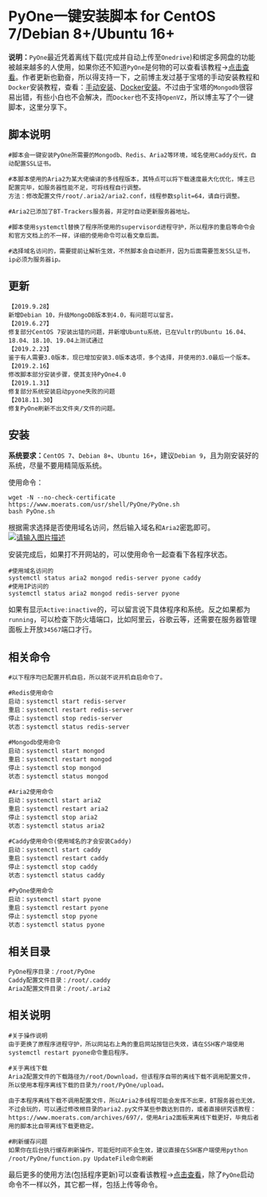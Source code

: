 # PyOne一键安装脚本 for CentOS 7/Debian 8+/Ubuntu 16+

**说明：**`PyOne`最近凭着离线下载(完成并自动上传至`Onedrive`)和绑定多网盘的功能被越来越多的人使用，如果你还不知道`PyOne`是何物的可以查看该教程→[点击查看](https://www.moerats.com/archives/734/)。作者更新也勤奋，所以得支持一下，之前博主发过基于宝塔的手动安装教程和`Docker`安装教程，查看：[手动安装](https://www.moerats.com/archives/734/)、[Docker安装](https://www.moerats.com/archives/799/)。不过由于宝塔的`Mongodb`很容易出错，有些小白也不会解决，而`Docker`也不支持`OpenVZ`，所以博主写了个一键脚本，这里分享下。

## 脚本说明

```
#脚本会一键安装PyOne所需要的Mongodb、Redis、Aria2等环境，域名使用Caddy反代，自动配置SSL证书。

#本脚本使用的Aria2为某大佬编译的多线程版本，其特点可以将下载速度最大化优化，博主已配置完毕，如服务器性能不足，可将线程自行调整。
方法：修改配置文件/root/.aria2/aria2.conf，线程参数split=64，请自行调整。

#Aria2已添加了BT-Trackers服务器，并定时自动更新服务器地址。

#脚本使用systemctl替换了程序所使用的supervisord进程守护，所以程序的重启等命令会和官方文档上的不一样，详细的使用命令可以看文章后面。

#选择域名访问的，需要提前让解析生效，不然脚本会自动断开，因为后面需要签发SSL证书，ip必须为服务器ip。
```

## 更新

```
【2019.9.28】
新增Debian 10，升级MongoDB版本到4.0，有问题可以留言。
【2019.6.27】
修复部分CentOS 7安装出错的问题，并新增Ubuntu系统，已在Vultr的Ubuntu 16.04、18.04、18.10、19.04上测试通过
【2019.2.23】
鉴于有人需要3.0版本，现已增加安装3.0版本选项，多个选择，并使用的3.0最后一个版本。
【2019.2.16】
修改脚本部分安装步骤，使其支持PyOne4.0
【2019.1.31】
修复部分系统安装启动pyone失败的问题
【2018.11.30】
修复PyOne刷新不出文件夹/文件的问题。
```

## 安装

**系统要求：**`CentOS 7`、`Debian 8+`、`Ubuntu 16+`，建议`Debian 9`，且为刚安装好的系统，尽量不要用精简版系统。

使用命令：

```
wget -N --no-check-certificate https://www.moerats.com/usr/shell/PyOne/PyOne.sh
bash PyOne.sh
```

根据需求选择是否使用域名访问，然后输入域名和`Aria2`密匙即可。
[![请输入图片描述](https://www.moerats.com/usr/picture/PyOne_shell.png)](https://www.moerats.com/usr/picture/PyOne_shell.png)

安装完成后，如果打不开网站的，可以使用命令一起查看下各程序状态。

```
#使用域名访问的
systemctl status aria2 mongod redis-server pyone caddy
#使用IP访问的
systemctl status aria2 mongod redis-server pyone
```

如果有显示`Active:inactive`的，可以留言说下具体程序和系统。反之如果都为`running`，可以检查下防火墙端口，比如阿里云，谷歌云等，还需要在服务器管理面板上开放`34567`端口才行。

## 相关命令

```
#以下程序均已配置开机自启，所以就不说开机自启命令了。

#Redis使用命令
启动：systemctl start redis-server
重启：systemctl restart redis-server
停止：systemctl stop redis-server
状态：systemctl status redis-server

#Mongodb使用命令
启动：systemctl start mongod
重启：systemctl restart mongod
停止：systemctl stop mongod
状态：systemctl status mongod

#Aria2使用命令
启动：systemctl start aria2
重启：systemctl restart aria2
停止：systemctl stop aria2
状态：systemctl status aria2

#Caddy使用命令(使用域名的才会安装Caddy)
启动：systemctl start caddy
重启：systemctl restart caddy
停止：systemctl stop caddy
状态：systemctl status caddy

#PyOne使用命令
启动：systemctl start pyone
重启：systemctl restart pyone
停止：systemctl stop pyone
状态：systemctl status pyone
```

## 相关目录

```
PyOne程序目录：/root/PyOne
Caddy配置文件目录：/root/.caddy
Aria2配置文件目录：/root/.aria2
```

## 相关说明

```
#关于操作说明
由于更换了原程序进程守护，所以网站右上角的重启网站按钮已失效，请在SSH客户端使用systemctl restart pyone命令重启程序。

#关于离线下载
Aria2配置文件的下载路径为/root/Download，但该程序自带的离线下载不调用配置文件，所以使用本程序离线下载的目录为/root/PyOne/upload。

由于本程序离线下载不调用配置文件，所以Aria2多线程可能会发挥不出来，BT服务器也无效，不过会玩的，可以通过修改根目录的aria2.py文件某些参数达到目的，或者直接研究该教程：https://www.moerats.com/archives/697/，使用Aria2面板来离线下载更好，毕竟后者用的脚本比自带离线下载更稳定。

#刷新缓存问题
如果你在后台执行缓存刷新操作，可能短时间不会生效，建议直接在SSH客户端使用python /root/PyOne/function.py UpdateFile命令刷新
```

最后更多的使用方法(包括程序更新)可以查看该教程→[点击查看](https://www.moerats.com/archives/734/)，除了`PyOne`启动命令不一样以外，其它都一样，包括上传等命令。
